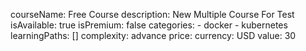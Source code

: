 courseName: Free Course
description: New Multiple Course For Test
isAvailable: true
isPremium: false
categories: 
    - docker
    - kubernetes
learningPaths: []
complexity: advance
price:
    currency: USD
    value: 30
